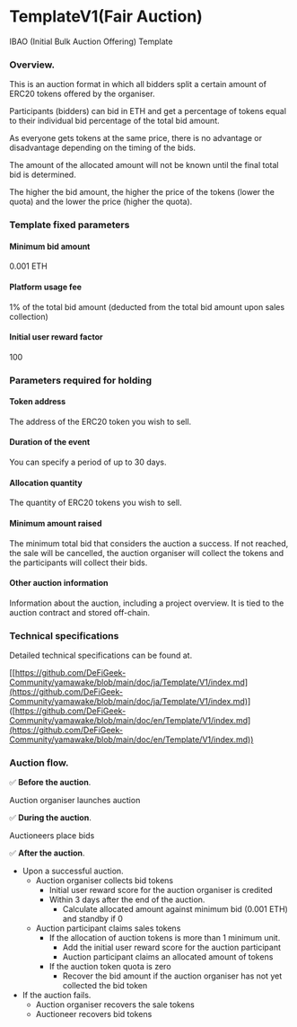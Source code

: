 # TemplateV1(Fair Auction)

IBAO (Initial Bulk Auction Offering) Template

### Overview.

This is an auction format in which all bidders split a certain amount of ERC20 tokens offered by the organiser.

Participants (bidders) can bid in ETH and get a percentage of tokens equal to their individual bid percentage of the total bid amount.

As everyone gets tokens at the same price, there is no advantage or disadvantage depending on the timing of the bids.

The amount of the allocated amount will not be known until the final total bid is determined.

The higher the bid amount, the higher the price of the tokens (lower the quota) and the lower the price (higher the quota).

### Template fixed parameters

#### Minimum bid amount

0.001 ETH

#### Platform usage fee

1% of the total bid amount (deducted from the total bid amount upon sales collection)

#### Initial user reward factor

100

### Parameters required for holding

#### Token address

The address of the ERC20 token you wish to sell.

#### Duration of the event

You can specify a period of up to 30 days.

#### Allocation quantity

The quantity of ERC20 tokens you wish to sell.

#### Minimum amount raised

The minimum total bid that considers the auction a success. If not reached, the sale will be cancelled, the auction organiser will collect the tokens and the participants will collect their bids.

#### Other auction information

Information about the auction, including a project overview. It is tied to the auction contract and stored off-chain.

###

### Technical specifications

Detailed technical specifications can be found at.

\[[https://github.com/DeFiGeek-Community/yamawake/blob/main/doc/ja/Template/V1/index.md](https://github.com/DeFiGeek-Community/yamawake/blob/main/doc/ja/Template/V1/index.md)] ([https://github.com/DeFiGeek-Community/yamawake/blob/main/doc/en/Template/V1/index.md](https://github.com/DeFiGeek-Community/yamawake/blob/main/doc/en/Template/V1/index.md))

###

### Auction flow.

✅ **Before the auction**.

Auction organiser launches auction

✅ **During the auction**.

Auctioneers place bids

✅ **After the auction**.

* Upon a successful auction.
  * Auction organiser collects bid tokens
    * Initial user reward score for the auction organiser is credited
    * Within 3 days after the end of the auction.
      * Calculate allocated amount against minimum bid (0.001 ETH) and standby if 0
  * Auction participant claims sales tokens
    * If the allocation of auction tokens is more than 1 minimum unit.
      * Add the initial user reward score for the auction participant
      * Auction participant claims an allocated amount of tokens
    * If the auction token quota is zero
      * Recover the bid amount if the auction organiser has not yet collected the bid token
* If the auction fails.
  * Auction organiser recovers the sale tokens
  * Auctioneer recovers bid tokens
